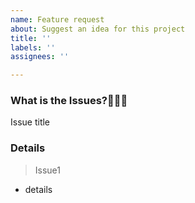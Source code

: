 ```yaml
---
name: Feature request
about: Suggest an idea for this project
title: ''
labels: ''
assignees: ''

---
```


### What is the Issues?👨🏻‍💻
Issue title

### Details
> Issue1
 - details
